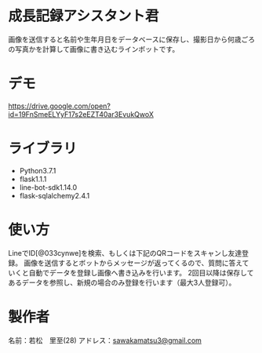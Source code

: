 # 成長記録アシスタント君
画像を送信すると名前や生年月日をデータベースに保存し、撮影日から何歳ごろの写真かを計算して画像に書き込むラインボットです。

# デモ
https://drive.google.com/open?id=19FnSmeELYyF17s2eEZT40ar3EvukQwoX


# ライブラリ
- Python3.7.1
- flask1.1.1
- line-bot-sdk1.14.0
- flask-sqlalchemy2.4.1

# 使い方
LineでID[@033cynwe]を検索、もしくは下記のQRコードをスキャンし友達登録。
画像を送信するとボットからメッセージが返ってくるので、質問に答えていくと自動でデータを登録し画像へ書き込みを行います。
2回目以降は保存してあるデータを参照し、新規の場合のみ登録を行います（最大3人登録可）。

# 製作者
名前：若松　里至(28)
アドレス：sawakamatsu3@gmail.com
